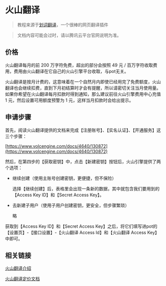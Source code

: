 # 火山翻译
> 教程来源于[划词翻译](https://hcfy.app/)，一个很棒的网页翻译插件

> 文档内容可能会过时，请以腾讯云平台官网说明为准。

## 价格
火山翻译每月的前 200 万字符免费，超出的部分会按照 49 元 / 百万字符收取费用，费用由火山翻译在它自己的火山引擎平台收取，与pot无关。

火山翻译是按月计费的，这意味着在一个自然月内即使已经用完了免费额度，火山翻译也会继续扣费，直到下月初结算时才会有提醒，所以请密切关注当月使用量。如果你希望在火山翻译每月扣款时得到通知，那么建议前往火山引擎费用中心充值 1 元，然后设置可用额度预警为 1 元，这样当月扣款时会给出提示。

## 申请步骤
首先，阅读火山翻译提供的文档来完成【注册账号】、【实名认证】、【开通服务】这三个步骤：

[https://www.volcengine.com/docs/4640/130872](https://www.volcengine.com/docs/4640/130872)

然后，在第四步的【获取密钥】中，点击【新建密钥】按钮后，火山引擎提供了两个选项：

- 继续创建（使用主账号创建密钥，更便捷，但不保险）

    选择【继续创建】后，表格里会出现一条新的数据，其中就包含我们要用到的【Access Key ID】和【Secret Access Key】。

- 去新建子用户（使用子用户创建密钥，更安全，但步骤繁琐）

    略

获取到【Access Key ID】和【Secret Access Key】之后，将它们填写进pot的【设置页】-【接口设置】-【火山翻译 Access Id】和【火山翻译 Access Key】中即可。

## 相关链接
[火山翻译介绍](https://www.volcengine.com/product/machine-translation)

[火山翻译定价文档](https://www.volcengine.com/docs/4640/68515)

<CommentService />